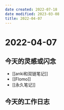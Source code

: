```yaml
---
date created: 2022-07-18
date modified: 2023-03-08
title: 2022-04-07
---
```


# 2022-04-07

## 今天的灵感或闪念

- [[anki和双链笔记]]
- [[Flomo]]
- [[永久笔记]]

## 今天的工作日志
